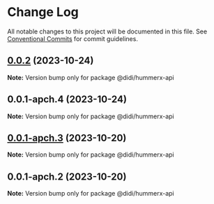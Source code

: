 # Change Log

All notable changes to this project will be documented in this file.
See [Conventional Commits](https://conventionalcommits.org) for commit guidelines.

## [0.0.2](https://git.xiaojukeji.com/Hummer/hummerx/compare/v0.0.1-apch.4...v0.0.2) (2023-10-24)

**Note:** Version bump only for package @didi/hummerx-api





## 0.0.1-apch.4 (2023-10-24)

**Note:** Version bump only for package @didi/hummerx-api





## [0.0.1-apch.3](https://git.xiaojukeji.com/Hummer/hummerx/compare/v0.0.1-apch.2...v0.0.1-apch.3) (2023-10-20)

**Note:** Version bump only for package @didi/hummerx-api





## 0.0.1-apch.2 (2023-10-20)

**Note:** Version bump only for package @didi/hummerx-api

